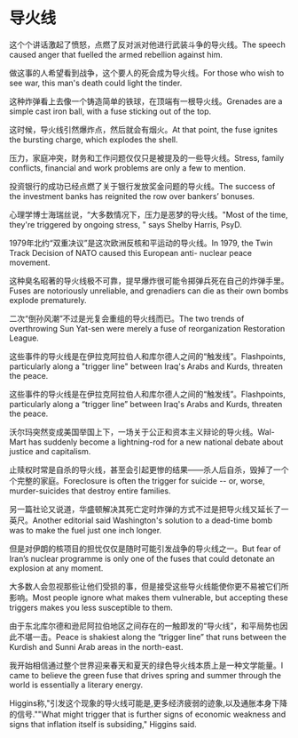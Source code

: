 # 导火线

<p><span class="chinese">这个个讲话激起了愤怒，点燃了反对派对他进行武装斗争的导火线。</span><span class="english">The speech caused anger that fuelled the armed rebellion against him.</span></p>

<p><span class="chinese">做这事的人希望看到战争，这个要人的死会成为导火线。</span><span class="english">For those who wish to see war, this man's death could light the tinder.</span></p>

<p><span class="chinese">这种炸弹看上去像一个铸造简单的铁球，在顶端有一根导火线。</span><span class="english">Grenades are a simple cast iron ball, with a fuse sticking out of the top.</span></p>

<p><span class="chinese">这时候，导火线引然爆炸点，然后就会有烟火。</span><span class="english">At that point, the fuse ignites the bursting charge, which explodes the shell.</span></p>

<p><span class="chinese">压力，家庭冲突，财务和工作问题仅仅只是被提及的一些导火线。</span><span class="english">Stress, family conflicts, financial and work problems are only a few to mention.</span></p>

<p><span class="chinese">投资银行的成功已经点燃了关于银行发放奖金问题的导火线。</span><span class="english">The success of the investment banks has reignited the row over bankers’ bonuses.</span></p>

<p><span class="chinese">心理学博士海瑞丝说，“大多数情况下，压力是恶梦的导火线。</span><span class="english">"Most of the time, they're triggered by ongoing stress, " says Shelby Harris, PsyD.</span></p>

<p><span class="chinese">1979年北约“双重决议”是这次欧洲反核和平运动的导火线。</span><span class="english">In 1979, the Twin Track Decision of NATO caused this European anti- nuclear peace movement.</span></p>

<p><span class="chinese">这种臭名昭著的导火线极不可靠，提早爆炸很可能令掷弹兵死在自己的炸弹手里。</span><span class="english">Fuses are notoriously unreliable, and grenadiers can die as their own bombs explode prematurely.</span></p>

<p><span class="chinese">二次“倒孙风潮”不过是光复会重组的导火线而已。</span><span class="english">The two trends of overthrowing Sun Yat-sen were merely a fuse of reorganization Restoration League.</span></p>

<p><span class="chinese">这些事件的导火线是在伊拉克阿拉伯人和库尔德人之间的“触发线”。</span><span class="english">Flashpoints, particularly along a "trigger line" between Iraq's Arabs and Kurds, threaten the peace.</span></p>

<p><span class="chinese">这些事件的导火线是在伊拉克阿拉伯人和库尔德人之间的“触发线”。</span><span class="english">Flashpoints, particularly along a “trigger line” between Iraq's Arabs and Kurds, threaten the peace.</span></p>

<p><span class="chinese">沃尔玛突然变成美国举国上下，一场关于公正和资本主义辩论的导火线。</span><span class="english">Wal-Mart has suddenly become a lightning-rod for a new national debate about justice and capitalism.</span></p>

<p><span class="chinese">止赎权时常是自杀的导火线，甚至会引起更惨的结果——杀人后自杀，毁掉了一个个完整的家庭。</span><span class="english">Foreclosure is often the trigger for suicide -- or, worse, murder-suicides that destroy entire families.</span></p>

<p><span class="chinese">另一篇社论又说道，华盛顿解决其死亡定时炸弹的方式不过是把导火线又延长了一英尺。</span><span class="english">Another editorial said Washington's solution to a dead-time bomb was to make the fuel just one inch longer.</span></p>

<p><span class="chinese">但是对伊朗的核项目的担忧仅仅是随时可能引发战争的导火线之一。</span><span class="english">But fear of Iran’s nuclear programme is only one of the fuses that could detonate an explosion at any moment.</span></p>

<p><span class="chinese">大多数人会忽视那些让他们受损的事，但是接受这些导火线能使你更不易被它们所影响。</span><span class="english">Most people ignore what makes them vulnerable, but accepting these triggers makes you less susceptible to them.</span></p>

<p><span class="chinese">由于东北库尔德和逊尼阿拉伯地区之间存在的一触即发的“导火线”，和平局势也因此不堪一击。</span><span class="english">Peace is shakiest along the “trigger line” that runs between the Kurdish and Sunni Arab areas in the north-east.</span></p>

<p><span class="chinese">我开始相信通过整个世界迎来春天和夏天的绿色导火线本质上是一种文学能量。</span><span class="english">I came to believe the green fuse that drives spring and summer through the world is essentially a literary energy.</span></p>

<p><span class="chinese">Higgins称,"引发这个现象的导火线可能是,更多经济疲弱的迹象,以及通胀本身下降的信号."</span><span class="english">"What might trigger that is further signs of economic weakness and signs that inflation itself is subsiding," Higgins said.</span></p>

